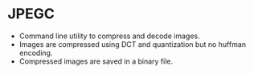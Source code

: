 # JPEGC
* Command line utility to compress and decode images.
* Images are compressed using DCT and quantization but no huffman encoding.
* Compressed images are saved in a binary file.
